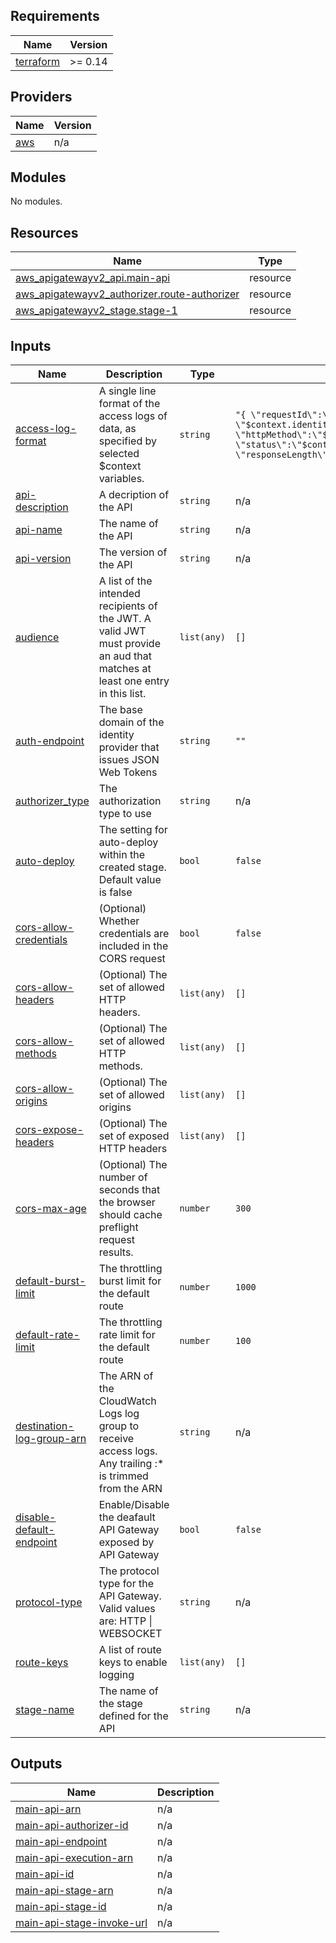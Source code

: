 ## Requirements

| Name | Version |
|------|---------|
| <a name="requirement_terraform"></a> [terraform](#requirement\_terraform) | >= 0.14 |

## Providers

| Name | Version |
|------|---------|
| <a name="provider_aws"></a> [aws](#provider\_aws) | n/a |

## Modules

No modules.

## Resources

| Name | Type |
|------|------|
| [aws_apigatewayv2_api.main-api](https://registry.terraform.io/providers/hashicorp/aws/latest/docs/resources/apigatewayv2_api) | resource |
| [aws_apigatewayv2_authorizer.route-authorizer](https://registry.terraform.io/providers/hashicorp/aws/latest/docs/resources/apigatewayv2_authorizer) | resource |
| [aws_apigatewayv2_stage.stage-1](https://registry.terraform.io/providers/hashicorp/aws/latest/docs/resources/apigatewayv2_stage) | resource |

## Inputs

| Name | Description | Type | Default | Required |
|------|-------------|------|---------|:--------:|
| <a name="input_access-log-format"></a> [access-log-format](#input\_access-log-format) | A single line format of the access logs of data, as specified by selected $context variables. | `string` | `"{ \"requestId\":\"$context.requestId\", \"ip\": \"$context.identity.sourceIp\", \"requestTime\":\"$context.requestTime\", \"httpMethod\":\"$context.httpMethod\",\"routeKey\":\"$context.routeKey\", \"status\":\"$context.status\",\"protocol\":\"$context.protocol\", \"responseLength\":\"$context.responseLength\" }"` | no |
| <a name="input_api-description"></a> [api-description](#input\_api-description) | A decription of the API | `string` | n/a | yes |
| <a name="input_api-name"></a> [api-name](#input\_api-name) | The name of the API | `string` | n/a | yes |
| <a name="input_api-version"></a> [api-version](#input\_api-version) | The version of the API | `string` | n/a | yes |
| <a name="input_audience"></a> [audience](#input\_audience) | A list of the intended recipients of the JWT. A valid JWT must provide an aud that matches at least one entry in this list. | `list(any)` | `[]` | no |
| <a name="input_auth-endpoint"></a> [auth-endpoint](#input\_auth-endpoint) | The base domain of the identity provider that issues JSON Web Tokens | `string` | `""` | no |
| <a name="input_authorizer_type"></a> [authorizer\_type](#input\_authorizer\_type) | The authorization type to use | `string` | n/a | yes |
| <a name="input_auto-deploy"></a> [auto-deploy](#input\_auto-deploy) | The setting for auto-deploy within the created stage. Default value is false | `bool` | `false` | no |
| <a name="input_cors-allow-credentials"></a> [cors-allow-credentials](#input\_cors-allow-credentials) | (Optional) Whether credentials are included in the CORS request | `bool` | `false` | no |
| <a name="input_cors-allow-headers"></a> [cors-allow-headers](#input\_cors-allow-headers) | (Optional) The set of allowed HTTP headers. | `list(any)` | `[]` | no |
| <a name="input_cors-allow-methods"></a> [cors-allow-methods](#input\_cors-allow-methods) | (Optional) The set of allowed HTTP methods. | `list(any)` | `[]` | no |
| <a name="input_cors-allow-origins"></a> [cors-allow-origins](#input\_cors-allow-origins) | (Optional) The set of allowed origins | `list(any)` | `[]` | no |
| <a name="input_cors-expose-headers"></a> [cors-expose-headers](#input\_cors-expose-headers) | (Optional) The set of exposed HTTP headers | `list(any)` | `[]` | no |
| <a name="input_cors-max-age"></a> [cors-max-age](#input\_cors-max-age) | (Optional) The number of seconds that the browser should cache preflight request results. | `number` | `300` | no |
| <a name="input_default-burst-limit"></a> [default-burst-limit](#input\_default-burst-limit) | The throttling burst limit for the default route | `number` | `1000` | no |
| <a name="input_default-rate-limit"></a> [default-rate-limit](#input\_default-rate-limit) | The throttling rate limit for the default route | `number` | `100` | no |
| <a name="input_destination-log-group-arn"></a> [destination-log-group-arn](#input\_destination-log-group-arn) | The ARN of the CloudWatch Logs log group to receive access logs. Any trailing :* is trimmed from the ARN | `string` | n/a | yes |
| <a name="input_disable-default-endpoint"></a> [disable-default-endpoint](#input\_disable-default-endpoint) | Enable/Disable the deafault API Gateway exposed by API Gateway | `bool` | `false` | no |
| <a name="input_protocol-type"></a> [protocol-type](#input\_protocol-type) | The protocol type for the API Gateway. Valid values are: HTTP \| WEBSOCKET | `string` | n/a | yes |
| <a name="input_route-keys"></a> [route-keys](#input\_route-keys) | A list of route keys to enable logging | `list(any)` | `[]` | no |
| <a name="input_stage-name"></a> [stage-name](#input\_stage-name) | The name of the stage defined for the API | `string` | n/a | yes |

## Outputs

| Name | Description |
|------|-------------|
| <a name="output_main-api-arn"></a> [main-api-arn](#output\_main-api-arn) | n/a |
| <a name="output_main-api-authorizer-id"></a> [main-api-authorizer-id](#output\_main-api-authorizer-id) | n/a |
| <a name="output_main-api-endpoint"></a> [main-api-endpoint](#output\_main-api-endpoint) | n/a |
| <a name="output_main-api-execution-arn"></a> [main-api-execution-arn](#output\_main-api-execution-arn) | n/a |
| <a name="output_main-api-id"></a> [main-api-id](#output\_main-api-id) | n/a |
| <a name="output_main-api-stage-arn"></a> [main-api-stage-arn](#output\_main-api-stage-arn) | n/a |
| <a name="output_main-api-stage-id"></a> [main-api-stage-id](#output\_main-api-stage-id) | n/a |
| <a name="output_main-api-stage-invoke-url"></a> [main-api-stage-invoke-url](#output\_main-api-stage-invoke-url) | n/a |
